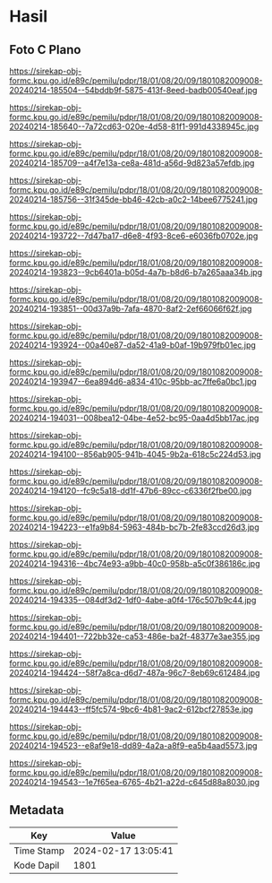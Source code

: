 # Hasil

## Foto C Plano

https://sirekap-obj-formc.kpu.go.id/e89c/pemilu/pdpr/18/01/08/20/09/1801082009008-20240214-185504--54bddb9f-5875-413f-8eed-badb00540eaf.jpg

https://sirekap-obj-formc.kpu.go.id/e89c/pemilu/pdpr/18/01/08/20/09/1801082009008-20240214-185640--7a72cd63-020e-4d58-81f1-991d4338945c.jpg

https://sirekap-obj-formc.kpu.go.id/e89c/pemilu/pdpr/18/01/08/20/09/1801082009008-20240214-185709--a4f7e13a-ce8a-481d-a56d-9d823a57efdb.jpg

https://sirekap-obj-formc.kpu.go.id/e89c/pemilu/pdpr/18/01/08/20/09/1801082009008-20240214-185756--31f345de-bb46-42cb-a0c2-14bee6775241.jpg

https://sirekap-obj-formc.kpu.go.id/e89c/pemilu/pdpr/18/01/08/20/09/1801082009008-20240214-193722--7d47ba17-d6e8-4f93-8ce6-e6036fb0702e.jpg

https://sirekap-obj-formc.kpu.go.id/e89c/pemilu/pdpr/18/01/08/20/09/1801082009008-20240214-193823--9cb6401a-b05d-4a7b-b8d6-b7a265aaa34b.jpg

https://sirekap-obj-formc.kpu.go.id/e89c/pemilu/pdpr/18/01/08/20/09/1801082009008-20240214-193851--00d37a9b-7afa-4870-8af2-2ef66066f62f.jpg

https://sirekap-obj-formc.kpu.go.id/e89c/pemilu/pdpr/18/01/08/20/09/1801082009008-20240214-193924--00a40e87-da52-41a9-b0af-19b979fb01ec.jpg

https://sirekap-obj-formc.kpu.go.id/e89c/pemilu/pdpr/18/01/08/20/09/1801082009008-20240214-193947--6ea894d6-a834-410c-95bb-ac7ffe6a0bc1.jpg

https://sirekap-obj-formc.kpu.go.id/e89c/pemilu/pdpr/18/01/08/20/09/1801082009008-20240214-194031--008bea12-04be-4e52-bc95-0aa4d5bb17ac.jpg

https://sirekap-obj-formc.kpu.go.id/e89c/pemilu/pdpr/18/01/08/20/09/1801082009008-20240214-194100--856ab905-941b-4045-9b2a-618c5c224d53.jpg

https://sirekap-obj-formc.kpu.go.id/e89c/pemilu/pdpr/18/01/08/20/09/1801082009008-20240214-194120--fc9c5a18-dd1f-47b6-89cc-c6336f2fbe00.jpg

https://sirekap-obj-formc.kpu.go.id/e89c/pemilu/pdpr/18/01/08/20/09/1801082009008-20240214-194223--e1fa9b84-5963-484b-bc7b-2fe83ccd26d3.jpg

https://sirekap-obj-formc.kpu.go.id/e89c/pemilu/pdpr/18/01/08/20/09/1801082009008-20240214-194316--4bc74e93-a9bb-40c0-958b-a5c0f386186c.jpg

https://sirekap-obj-formc.kpu.go.id/e89c/pemilu/pdpr/18/01/08/20/09/1801082009008-20240214-194335--084df3d2-1df0-4abe-a0f4-176c507b9c44.jpg

https://sirekap-obj-formc.kpu.go.id/e89c/pemilu/pdpr/18/01/08/20/09/1801082009008-20240214-194401--722bb32e-ca53-486e-ba2f-48377e3ae355.jpg

https://sirekap-obj-formc.kpu.go.id/e89c/pemilu/pdpr/18/01/08/20/09/1801082009008-20240214-194424--58f7a8ca-d6d7-487a-96c7-8eb69c612484.jpg

https://sirekap-obj-formc.kpu.go.id/e89c/pemilu/pdpr/18/01/08/20/09/1801082009008-20240214-194443--ff5fc574-9bc6-4b81-9ac2-612bcf27853e.jpg

https://sirekap-obj-formc.kpu.go.id/e89c/pemilu/pdpr/18/01/08/20/09/1801082009008-20240214-194523--e8af9e18-dd89-4a2a-a8f9-ea5b4aad5573.jpg

https://sirekap-obj-formc.kpu.go.id/e89c/pemilu/pdpr/18/01/08/20/09/1801082009008-20240214-194543--1e7f65ea-6765-4b21-a22d-c645d88a8030.jpg


## Metadata

| Key        | Value               |
| ---------- | ------------------- |
| Time Stamp | 2024-02-17 13:05:41 |
| Kode Dapil | 1801                |




